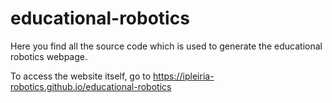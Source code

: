 # educational-robotics

Here you find all the source code which is used to generate the educational robotics webpage.

To access the website itself, go to https://ipleiria-robotics.github.io/educational-robotics
